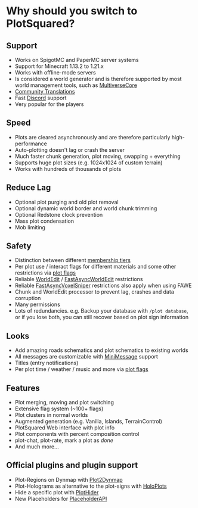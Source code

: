 # Why should you switch to PlotSquared?

## Support

* Works on SpigotMC and PaperMC server systems
* Support for Minecraft 1.13.2 to 1.21.x
* Works with offline-mode servers
* Is considered a world generator and is therefore supported by most world management tools, such as [MultiverseCore](https://www.spigotmc.org/resources/390)
* [Community Translations](https://intellectualsites.crowdin.com/plotsquared)
* Fast [Discord](https://discord.gg/intellectualsites) support
* Very popular for the players

## Speed

* Plots are cleared asynchronously and are therefore particularly high-performance
* Auto-plotting doesn't lag or crash the server
* Much faster chunk generation, plot moving, swapping + everything
* Supports huge plot sizes (e.g. 1024x1024 of custom terrain)
* Works with hundreds of thousands of plots

## Reduce Lag

* Optional plot purging and old plot removal
* Optional dynamic world border and world chunk trimming
* Optional Redstone clock prevention
* Mass plot condensation
* Mob limiting

## Safety

* Distinction between different [membership tiers](plot-membership-tiers.md)
* Per plot use / interact flags for different materials and some other restrictions via [plot flags](plot-flags.md)
* Reliable [WorldEdit](https://dev.bukkit.org/projects/worldedit) / [FastAsyncWorldEdit](https://www.spigotmc.org/resources/13932) restrictions
* Reliable [FastAsyncVoxelSniper](https://github.com/IntellectualSites/fastasyncvoxelsniper) restrictions also apply when using FAWE
* Chunk and WorldEdit processor to prevent lag, crashes and data corruption
* Many permissions
* Lots of redundancies. e.g. Backup your database with `/plot database`, or if you lose both, you can still recover based on plot sign information

## Looks

* Add amazing roads schematics and plot schematics to existing worlds
* All messages are customizable with [MiniMessage](https://docs.advntr.dev/minimessage/format.html) support
* Titles (entry notifications)
* Per plot time / weather / music and more via [plot flags](plot-flags.md)

## Features

* Plot merging, moving and plot switching
* Extensive flag system (~100+ flags)
* Plot clusters in normal worlds
* Augmented generation (e.g. Vanilla, Islands, TerrainControl)
* PlotSquared Web interface with plot info
* Plot components with percent composition control
* plot-chat, plot-rate, mark a plot as _done_
* And much more...

## Official plugins and plugin support
* Plot-Regions on Dynmap with [Plot2Dynmap](https://www.spigotmc.org/resources/1292)
* Plot-Holograms as alternative to the plot-signs with [HoloPlots](https://www.spigotmc.org/resources/4880)
* Hide a specific plot with [PlotHider](https://www.spigotmc.org/resources/20701)
* New Placeholders for [PlaceholderAPI](https://www.spigotmc.org/resources/6245)
